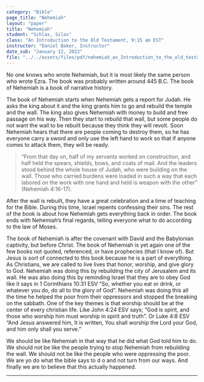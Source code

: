 ```yaml
---
category: "Bible"
page_title: "Nehemiah"
layout: "paper"
title: "Nehemiah"
student: "Schlax, Silas"
class: "An Introduction to the Old Testament, 9:15 am EST"
instructor: "Daniel Baker, Instructor"
date_sub: "January 12, 2022"
file: "../../assets/files/pdf/nehemiah_an_Introduction_to_the_old_testament.pdf"
---
```


No one knows who wrote Nehemiah, but it is most likely the same person who wrote Ezra. The book was probably written around 445 B.C. The book of Nehemiah is a book of narrative history.

The book of Nehemiah starts when Nehemiah gets a report for Judah. He asks the king about it and the king grants him to go and rebuild the temple and the wall. The king also gives Nehemiah with money to build and free passage on his way. Then they start to rebuild that wall, but some people do not want the wall to be rebuilt because they think they will revolt. Soon Nehemiah hears that there are people coming to destroy them, so he has everyone carry a sword and only use the left hand to work so that if anyone comes to attack them, they will be ready. 
> <p class="no-indent">“From that day on, half of my servants worked on construction, and half held the spears, shields, bows, and coats of mail. And the leaders stood behind the whole house of Judah, who were building on the wall. Those who carried burdens were loaded in such a way that each labored on the work with one hand and held is weapon with the other” (Nehemiah 4:16-17).</p>

<p class="no-indent">After the wall is rebuilt, they have a great celebration and a time of teaching for the Bible. During this time, Israel repents confessing their sins. The rest of the book is about how Nehemiah gets everything back in order. The book ends with Nehemiah’s final regards, telling everyone what to do according to the law of Moses.</p>

The book of Nehemiah is after the covenant with David and the Babylonian captivity, but before Christ. The book of Nehemiah is yet again one of the few books not quoted, referenced, or have prophecies (that I know of). But Jesus is sort of connected to this book because he is a part of everything. As Christians, we are called to live lives that honor, worship, and give glory to God. Nehemiah was doing this by rebuilding the city of Jerusalem and its wall. He was also doing this by reminding Israel that they are to obey God like it says in 1 Corinthians 10:31 ESV “So, whether you eat or drink, or whatever you do, do all to the glory of God”. Nehemiah was doing this all the time he helped the poor from their oppressors and stopped the breaking on the sabbath. One of the key themes is that worship should be at the center of every christian life. Like John 4:24 ESV says; “God is spirit, and those who worship him must worship in spirit and truth”. Or Luke 4:8 ESV “And Jesus answered him, It is written, You shall worship the Lord your God, and him only shall you serve.”

We should be like Nehemiah in that way that he did what God told him to do. We should not be like the people trying to stop Nehemiah from rebuilding the wall. We should not be like the people who were oppressing the poor. We are yo do what the bible says to d o and not turn from our ways. And finally we are to believe that this actually happened. 


---